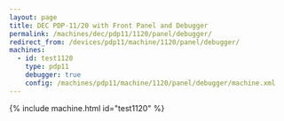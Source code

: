 ```yaml
---
layout: page
title: DEC PDP-11/20 with Front Panel and Debugger
permalink: /machines/dec/pdp11/1120/panel/debugger/
redirect_from: /devices/pdp11/machine/1120/panel/debugger/
machines:
  - id: test1120
    type: pdp11
    debugger: true
    config: /machines/pdp11/machine/1120/panel/debugger/machine.xml
---
```


{% include machine.html id="test1120" %}

